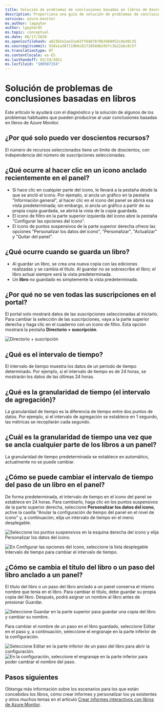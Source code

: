 ```yaml
---
title: Solución de problemas de conclusiones basadas en libros de Azure Monitor
description: Proporciona una guía de solución de problemas de conclusiones basadas en libros de Azure Monitor para servicios como Azure Key Vault, Azure CosmosDB, Azure Storage y Azure Cache for Redis.
services: azure-monitor
ms.author: lagayhar
author: lgayhardt
ms.topic: conceptual
ms.date: 06/17/2020
ms.openlocfilehash: a823b5e2ae31e62ff6d876f0b3468953c0ed9c35
ms.sourcegitcommit: 910a1a38711966cb171050db245fc3b22abc8c5f
ms.translationtype: HT
ms.contentlocale: es-ES
ms.lasthandoff: 03/19/2021
ms.locfileid: "100587154"
---
```

# <a name="troubleshooting-workbook-based-insights"></a>Solución de problemas de conclusiones basadas en libros

Este artículo le ayudará con el diagnóstico y la solución de algunos de los problemas habituales que pueden producirse al usar conclusiones basadas en libros de Azure Monitor.


## <a name="why-can-i-only-see-200-resources"></a>¿Por qué solo puedo ver doscientos recursos?

El número de recursos seleccionados tiene un límite de doscientos, con independencia del número de suscripciones seleccionadas.

## <a name="what-happens-when-i-click-on-a-recently-pinned-tile-in-the-dashboard"></a>¿Qué ocurre al hacer clic en un icono anclado recientemente en el panel?

* Si hace clic en cualquier parte del icono, le llevará a la pestaña desde la que se ancló el icono. Por ejemplo, si ancla un gráfico en la pestaña "Información general", al hacer clic en el icono del panel se abrirá esa vista predeterminada; sin embargo, si ancla un gráfico a partir de su propia copia guardada, se abrirá la vista de la copia guardada.
* El icono de filtro en la parte superior izquierda del icono abre la pestaña "Configurar las opciones del icono".
* El icono de puntos suspensivos de la parte superior derecha ofrece las opciones "Personalizar los datos del icono", "Personalizar", "Actualizar" y "Quitar del panel".

## <a name="what-happens-when-i-save-a-workbook"></a>¿Qué ocurre cuando se guarda un libro?

* Al guardar un libro, se crea una nueva copia con las ediciones realizadas y se cambia el título. Al guardar no se sobrescribe el libro; el libro actual siempre será la vista predeterminada.
* Un **libro** no guardado es simplemente la vista predeterminada.

## <a name="why-dont-i-see-all-my-subscriptions-in-the-portal"></a>¿Por qué no se ven todas las suscripciones en el portal?

El portal solo mostrará datos de las suscripciones seleccionadas al iniciarlo. Para cambiar la selección de las suscripciones, vaya a la parte superior derecha y haga clic en el cuaderno con un icono de filtro. Esta opción mostrará la pestaña **Directorio + suscripción**.

![Directorio + suscripción](./media/storage-insights-overview/fqa3.png)

## <a name="what-is-time-range"></a>¿Qué es el intervalo de tiempo?

El intervalo de tiempo muestra los datos de un período de tiempo determinado. Por ejemplo, si el intervalo de tiempo es de 24 horas, se mostrarán los datos de las últimas 24 horas.

## <a name="what-is-time-granularity-time-grain"></a>¿Qué es la granularidad de tiempo (el intervalo de agregación)?

La granularidad de tiempo es la diferencia de tiempo entre dos puntos de datos. Por ejemplo, si el intervalo de agregación se establece en 1 segundo, las métricas se recopilarán cada segundo.

## <a name="what-is-the-time-granularity-once-we-pin-any-part-of-the-workbooks-to-a-dashboard"></a>¿Cuál es la granularidad de tiempo una vez que se ancla cualquier parte de los libros a un panel?

La granularidad de tiempo predeterminada se establece en automático, actualmente no se puede cambiar.

## <a name="how-do-i-change-the-timespan-time-range-of-the-workbook-step-on-my-dashboard"></a>¿Cómo se puede cambiar el intervalo de tiempo del paso de un libro en el panel?

De forma predeterminada, el intervalo de tiempo en el icono del panel se establece en 24 horas. Para cambiarlo, haga clic en los puntos suspensivos de la parte superior derecha, seleccione **Personalizar los datos del icono**, active la casilla "Anular la configuración de tiempo del panel en el nivel de icono" y, a continuación, elija un intervalo de tiempo en el menú desplegable.  

![Seleccione los puntos suspensivos en la esquina derecha del icono y elija Personalizar los datos del icono.](./media/storage-insights-overview/fqa-data-settings.png)

![En Configurar las opciones del icono, seleccione la lista desplegable Intervalo de tiempo para cambiar el intervalo de tiempo.](./media/storage-insights-overview/fqa-timespan.png)

## <a name="how-do-i-change-the-title-of-the-workbook-or-a-workbook-step-i-pinned-to-a-dashboard"></a>¿Cómo se cambia el título del libro o un paso del libro anclado a un panel?

El título del libro o un paso del libro anclado a un panel conserva el mismo nombre que tenía en el libro. Para cambiar el título, debe guardar su propia copia del libro. Después, podrá asignar un nombre al libro antes de presionar Guardar.

![Seleccione Guardar en la parte superior para guardar una copia del libro y cambiar su nombre.](./media/storage-insights-overview/fqa-change-workbook-name.png)

Para cambiar el nombre de un paso en el libro guardado, seleccione Editar en el paso y, a continuación, seleccione el engranaje en la parte inferior de la configuración.

![Seleccione Editar en la parte inferior de un paso del libro para abrir la configuración.](./media/storage-insights-overview/fqa-edit.png)
![En la configuración, seleccione el engranaje en la parte inferior para poder cambiar el nombre del paso.](./media/storage-insights-overview/fqa-change-name.png)

## <a name="next-steps"></a>Pasos siguientes

Obtenga más información sobre los escenarios para los que están concebidos los libros, cómo crear informes y personalizar los ya existentes y otros muchos temas en el artículo [Crear informes interactivos con libros de Azure Monitor](../visualize/workbooks-overview.md).
